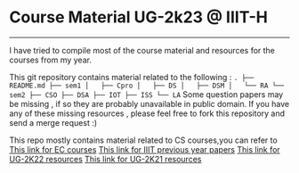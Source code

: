 # Course Material UG-2k23 @ IIIT-H

---

I have tried to compile most of the course material and resources for the courses from my year. 


This git repository contains material related to the following :
`
.
├── README.md
├── sem1
│   ├── Cpro
│   ├── DS
│   ├── DSM
│   └── RA
└── sem2
    ├── CSO
    ├── DSA
    ├── IOT
    ├── ISS
    └── LA
`
Some question papers may be missing , if so they are probably unavailable in public domain.
If you have any of these missing resources , please feel free to fork this repository and send a merge request :)

This repo mostly contains material related to CS courses,you can refer to 
[This link for EC courses](https://github.com/wig-nesh/iiith-ug2023-resources)
[This link for IIIT previous year papers](https://github.com/VijayrajS/iiitprevpapers)
[This link for UG-2K22 resources](https://github.com/zyx7k/course-material)
[This link for UG-2K21 resources](https://github.com/brahad316/course-material)
